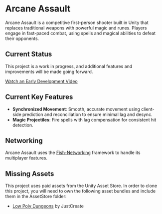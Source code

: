 # Arcane Assault

Arcane Assault is a competitive first-person shooter built in Unity that replaces traditional weapons with powerful magic and runes. Players engage in fast-paced combat, using spells and magical abilities to defeat their opponents.

## Current Status

This project is a work in progress, and additional features and improvements will be made going forward.

[Watch an Early Development Video](https://youtu.be/W3vhbNwBhn8)

## Current Key Features

- **Synchronized Movement**: Smooth, accurate movement using client-side prediction and reconciliation to ensure minimal lag and desync.
- **Magic Projectiles**: Fire spells with lag compensation for consistent hit detection.

## Networking

Arcane Assault uses the [Fish-Networking](https://fish-networking.gitbook.io/docs) framework to handle its multiplayer features.

## Missing Assets

This project uses paid assets from the Unity Asset Store. In order to clone this project, you will need to own the following asset bundles and include them in the AssetStore folder:

- [Low Poly Dungeons](http://assetstore.unity.com/packages/slug/176350) by JustCreate

